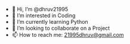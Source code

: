 - 👋 Hi, I’m @dhruv21995
- 👀 I’m interested in Coding
- 🌱 I’m currently learning Python
- 💞️ I’m looking to collaborate on a Project
- 📫 How to reach me: 21995dhruv@gmail.com

<!---
dhruv21995/dhruv21995 is a ✨ special ✨ repository because its `README.md` (this file) appears on your GitHub profile.
You can click the Preview link to take a look at your changes.
--->
